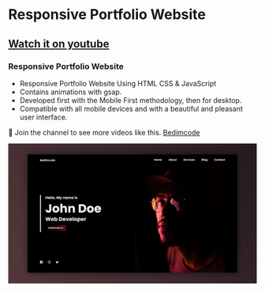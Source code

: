 # Responsive Portfolio Website
## [Watch it on youtube](https://youtu.be/jRMCheGk11E)
### Responsive Portfolio Website

- Responsive Portfolio Website Using HTML CSS & JavaScript
- Contains animations with gsap.
- Developed first with the Mobile First methodology, then for desktop.
- Compatible with all mobile devices and with a beautiful and pleasant user interface.

💙 Join the channel to see more videos like this. [Bedimcode](https://www.youtube.com/@Bedimcode)

![preview img](/preview.png)
